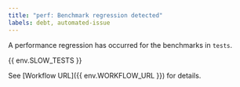 ```yaml
---
title: "perf: Benchmark regression detected"
labels: debt, automated-issue
---
```

A performance regression has occurred for the benchmarks in `tests`.

{{ env.SLOW_TESTS }}

See [Workflow URL]({{ env.WORKFLOW_URL }}) for details.
